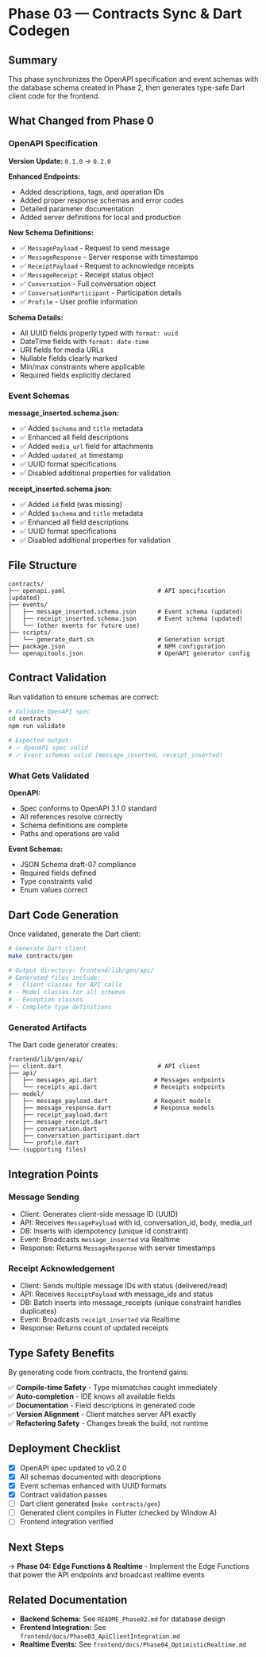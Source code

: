 # Phase 03 — Contracts Sync & Dart Codegen

## Summary

This phase synchronizes the OpenAPI specification and event schemas with the database schema created in Phase 2, then generates type-safe Dart client code for the frontend.

## What Changed from Phase 0

### OpenAPI Specification

**Version Update:** `0.1.0` → `0.2.0`

**Enhanced Endpoints:**
- Added descriptions, tags, and operation IDs
- Added proper response schemas and error codes
- Detailed parameter documentation
- Added server definitions for local and production

**New Schema Definitions:**
- ✅ `MessagePayload` - Request to send message
- ✅ `MessageResponse` - Server response with timestamps
- ✅ `ReceiptPayload` - Request to acknowledge receipts
- ✅ `MessageReceipt` - Receipt status object
- ✅ `Conversation` - Full conversation object
- ✅ `ConversationParticipant` - Participation details
- ✅ `Profile` - User profile information

**Schema Details:**
- All UUID fields properly typed with `format: uuid`
- DateTime fields with `format: date-time`
- URI fields for media URLs
- Nullable fields clearly marked
- Min/max constraints where applicable
- Required fields explicitly declared

### Event Schemas

**message_inserted.schema.json:**
- ✅ Added `$schema` and `title` metadata
- ✅ Enhanced all field descriptions
- ✅ Added `media_url` field for attachments
- ✅ Added `updated_at` timestamp
- ✅ UUID format specifications
- ✅ Disabled additional properties for validation

**receipt_inserted.schema.json:**
- ✅ Added `id` field (was missing)
- ✅ Added `$schema` and `title` metadata
- ✅ Enhanced all field descriptions
- ✅ UUID format specifications
- ✅ Disabled additional properties for validation

## File Structure

```
contracts/
├── openapi.yaml                          # API specification (updated)
├── events/
│   ├── message_inserted.schema.json      # Event schema (updated)
│   ├── receipt_inserted.schema.json      # Event schema (updated)
│   └── (other events for future use)
├── scripts/
│   └── generate_dart.sh                  # Generation script
├── package.json                          # NPM configuration
└── openapitools.json                     # OpenAPI generator config
```

## Contract Validation

Run validation to ensure schemas are correct:

```bash
# Validate OpenAPI spec
cd contracts
npm run validate

# Expected output:
# ✓ OpenAPI spec valid
# ✓ Event schemas valid (message_inserted, receipt_inserted)
```

### What Gets Validated

**OpenAPI:**
- Spec conforms to OpenAPI 3.1.0 standard
- All references resolve correctly
- Schema definitions are complete
- Paths and operations are valid

**Event Schemas:**
- JSON Schema draft-07 compliance
- Required fields defined
- Type constraints valid
- Enum values correct

## Dart Code Generation

Once validated, generate the Dart client:

```bash
# Generate Dart client
make contracts/gen

# Output directory: frontend/lib/gen/api/
# Generated files include:
# - Client classes for API calls
# - Model classes for all schemas
# - Exception classes
# - Complete type definitions
```

### Generated Artifacts

The Dart code generator creates:

```
frontend/lib/gen/api/
├── client.dart                           # API client
├── api/
│   ├── messages_api.dart                # Messages endpoints
│   └── receipts_api.dart                # Receipts endpoints
├── model/
│   ├── message_payload.dart             # Request models
│   ├── message_response.dart            # Response models
│   ├── receipt_payload.dart
│   ├── message_receipt.dart
│   ├── conversation.dart
│   ├── conversation_participant.dart
│   └── profile.dart
└── (supporting files)
```

## Integration Points

### Message Sending
- Client: Generates client-side message ID (UUID)
- API: Receives `MessagePayload` with id, conversation_id, body, media_url
- DB: Inserts with idempotency (unique id constraint)
- Event: Broadcasts `message_inserted` via Realtime
- Response: Returns `MessageResponse` with server timestamps

### Receipt Acknowledgement
- Client: Sends multiple message IDs with status (delivered/read)
- API: Receives `ReceiptPayload` with message_ids and status
- DB: Batch inserts into message_receipts (unique constraint handles duplicates)
- Event: Broadcasts `receipt_inserted` via Realtime
- Response: Returns count of updated receipts

## Type Safety Benefits

By generating code from contracts, the frontend gains:

✅ **Compile-time Safety** - Type mismatches caught immediately  
✅ **Auto-completion** - IDE knows all available fields  
✅ **Documentation** - Field descriptions in generated code  
✅ **Version Alignment** - Client matches server API exactly  
✅ **Refactoring Safety** - Changes break the build, not runtime  

## Deployment Checklist

- [x] OpenAPI spec updated to v0.2.0
- [x] All schemas documented with descriptions
- [x] Event schemas enhanced with UUID formats
- [x] Contract validation passes
- [ ] Dart client generated (`make contracts/gen`)
- [ ] Generated client compiles in Flutter (checked by Window A)
- [ ] Frontend integration verified

## Next Steps

→ **Phase 04: Edge Functions & Realtime** - Implement the Edge Functions that power the API endpoints and broadcast realtime events

## Related Documentation

- **Backend Schema:** See `README_Phase02.md` for database design
- **Frontend Integration:** See `frontend/docs/Phase03_ApiClientIntegration.md`
- **Realtime Events:** See `frontend/docs/Phase04_OptimisticRealtime.md`
